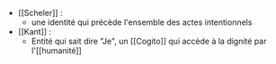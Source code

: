 - [[Scheler]] : 
	- une identité qui précède l'ensemble des actes intentionnels
- [[Kant]] :
	- Entité qui sait dire "Je", un [[Cogito]] qui accède à la dignité par l'[[humanité]]